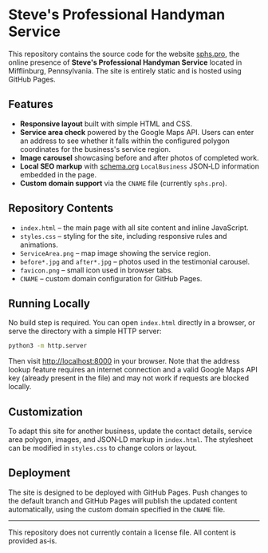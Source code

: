 # Steve's Professional Handyman Service

This repository contains the source code for the website [sphs.pro](https://sphs.pro), the online presence of **Steve's Professional Handyman Service** located in Mifflinburg, Pennsylvania. The site is entirely static and is hosted using GitHub Pages.

## Features

- **Responsive layout** built with simple HTML and CSS.
- **Service area check** powered by the Google Maps API. Users can enter an address to see whether it falls within the configured polygon coordinates for the business's service region.
- **Image carousel** showcasing before and after photos of completed work.
- **Local SEO markup** with [schema.org](https://schema.org/) `LocalBusiness` JSON‑LD information embedded in the page.
- **Custom domain support** via the `CNAME` file (currently `sphs.pro`).

## Repository Contents

- `index.html` – the main page with all site content and inline JavaScript.
- `styles.css` – styling for the site, including responsive rules and animations.
- `ServiceArea.png` – map image showing the service region.
- `before*.jpg` and `after*.jpg` – photos used in the testimonial carousel.
- `favicon.png` – small icon used in browser tabs.
- `CNAME` – custom domain configuration for GitHub Pages.

## Running Locally

No build step is required. You can open `index.html` directly in a browser, or serve the directory with a simple HTTP server:

```bash
python3 -m http.server
```

Then visit [http://localhost:8000](http://localhost:8000) in your browser. Note that the address lookup feature requires an internet connection and a valid Google Maps API key (already present in the file) and may not work if requests are blocked locally.

## Customization

To adapt this site for another business, update the contact details, service area polygon, images, and JSON‑LD markup in `index.html`. The stylesheet can be modified in `styles.css` to change colors or layout.

## Deployment

The site is designed to be deployed with GitHub Pages. Push changes to the default branch and GitHub Pages will publish the updated content automatically, using the custom domain specified in the `CNAME` file.

---

This repository does not currently contain a license file. All content is provided as‑is.
